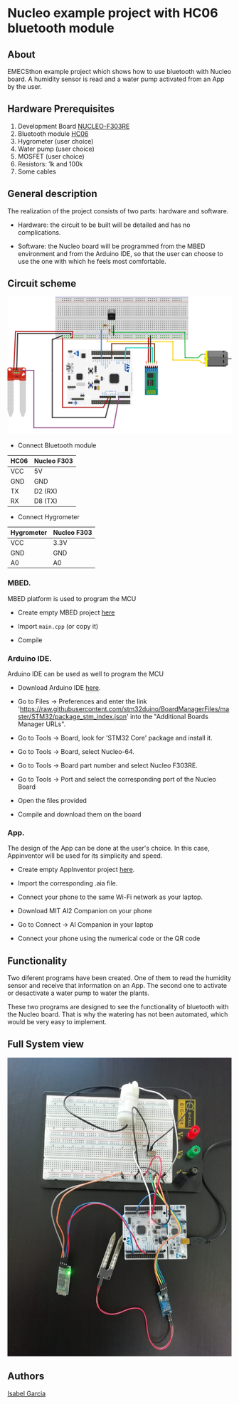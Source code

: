 # Nucleo example project with HC06 bluetooth module

## About


EMECSthon example project which shows how to use bluetooth with Nucleo board. A humidity sensor is read and a water pump activated from an App by the user. 


## Hardware Prerequisites 


1. Development Board [NUCLEO-F303RE](https://www.st.com/en/evaluation-tools/nucleo-f303re.html)
2. Bluetooth module [HC06](https://www.olimex.com/Products/Components/RF/BLUETOOTH-SERIAL-HC-06/resources/hc06.pdf)
3. Hygrometer (user choice)
4. Water pump (user choice)
5. MOSFET (user choice)
6. Resistors: 1k and 100k
7. Some cables


## General description

The realization of the project consists of two parts: hardware and software.

- Hardware: the circuit to be built will be detailed and has no complications.

- Software: the Nucleo board will be programmed from the MBED environment and from the Arduino IDE, so that the user can choose to use the one with which he feels most comfortable.

## Circuit scheme

![Overview](circuit_design.png?raw=true "Circuit scheme")

* Connect Bluetooth module

| HC06  | Nucleo F303 |
| ------------- | ------------- |
| VCC  | 5V  |
| GND  | GND  |
| TX  | D2 (RX) |
| RX  | D8 (TX)  |


* Connect Hygrometer


| Hygrometer  | Nucleo F303 |
| ------------- | ------------- |
| VCC  | 3.3V  |
| GND  | GND  |
| A0  | A0  |


### MBED. 

MBED platform is used to program the MCU


* Create empty MBED project [here](https://ide.mbed.com/compiler)

* Import `main.cpp` (or copy it)

* Compile

### Arduino IDE. 

Arduino IDE can be used as well to program the MCU

* Download Arduino IDE [here](https://www.arduino.cc/en/Main/Software).

* Go to Files -> Preferences and enter the link 'https://raw.githubusercontent.com/stm32duino/BoardManagerFiles/master/STM32/package_stm_index.json' into the "Additional Boards Manager URLs".

* Go to Tools -> Board, look for 'STM32 Core' package and install it.

* Go to Tools -> Board, select Nucleo-64.

* Go to Tools -> Board part number and select Nucleo F303RE.

* Go to Tools -> Port and select the corresponding port of the Nucleo Board

* Open the files provided

* Compile and download them on the board


### App.

The design of the App can be done at the user's choice. In this case, Appinventor will be used for its simplicity and speed.

* Create empty AppInventor project [here](http://appinventor.mit.edu/explore/).

* Import the corresponding .aia file.

* Connect your phone to the same Wi-Fi network as your laptop.

* Download MIT AI2 Companion on your phone

* Go to Connect -> AI Companion in your laptop

* Connect your phone using the numerical code or the QR code


## Functionality

Two diferent programs have been created. One of them to read the humidity sensor and receive that information on an App. The second one to activate or desactivate a water pump to water the plants. 

These two programs are designed to see the functionality of bluetooth with the Nucleo board. That is why the watering has not been automated, which would be very easy to implement.


## Full System view


![Overview](Circuit.jpeg?raw=true "Overview")


## Authors
[Isabel Garcia](https://github.com/igarciab/)
